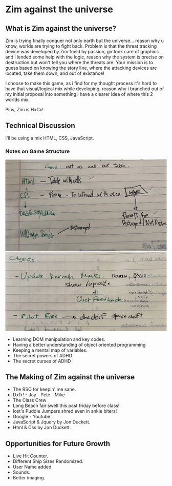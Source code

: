 # Zim against the universe

## What is Zim against the universe?

Zim is trying finally conquer not only earth but the universe... reason why u know, worlds are trying to fight back. Problem is that the threat tracking device was developed by Zim fueld by passion, gir took care of graphics and i lended some help with the logic, reason why the system is precise on destruction but won't tell you where the threats are. Your mission is to guess based on knowing the story line, where the attacking devices are located, take them down, and out of existance!

I choose to make this game, as i find for my thought process it's hard to have that visual/logical mix while developing, reason why i branched out of my initial proposal into something i have a clearer idea of where this 2 worlds mix.

Plus, Zim is HxCx!

## Technical Discussion

I'll be using a mix HTML, CSS, JavaScript.

### Notes on Game Structure
![Wireframe](./images/IMG_0712.JPG)
![Wireframe](./images/IMG_0713.JPG)

- Learning DOM manipulation and key codes.
- Having a better understanding of object oriented programming
- Keeping a mental map of variables.
- The secret powers of ADHD
- The secret curses of ADHD

## The Making of Zim against the universe

- The RSO for keepin' me sane.
- DxTr! - Jay - Pete - Mike
- The Class Crew
- Long Beach fair swell this past friday before class!
- lost's Puddle Jumpers shred even in ankle biters!
- Google - Youtube.
- JavaScript & Jquery by Jon Duckett.
- Html & Css by Jon Duckett.

## Opportunities for Future Growth

- Live Hit Counter.
- Different Ship Sizes Randomized.
- User Name added.
- Sounds.
- Better imaging.

